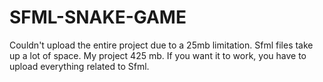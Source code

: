 # SFML-SNAKE-GAME
Couldn't upload the entire project due to a 25mb limitation. Sfml files take up a lot of space. My project 425 mb. If you want it to work, you have to upload everything related to Sfml.
